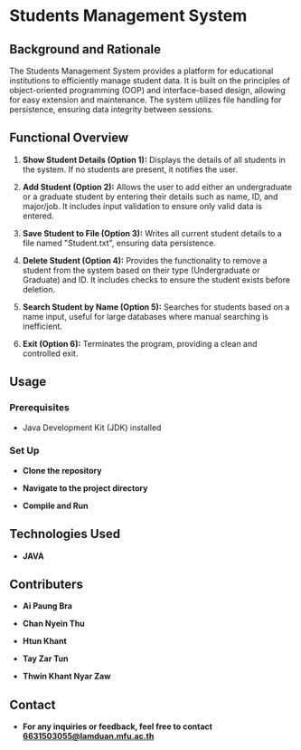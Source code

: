 # Students Management System

## Background and Rationale

The Students Management System provides a platform for educational institutions to efficiently manage student data. It is built on the principles of object-oriented programming (OOP) and interface-based design, allowing for easy extension and maintenance. The system utilizes file handling for persistence, ensuring data integrity between sessions.

## Functional Overview

1. **Show Student Details (Option 1):** Displays the details of all students in the system. If no students are present, it notifies the user.

2. **Add Student (Option 2):** Allows the user to add either an undergraduate or a graduate student by entering their details such as name, ID, and major/job. It includes input validation to ensure only valid data is entered.

3. **Save Student to File (Option 3):** Writes all current student details to a file named "Student.txt", ensuring data persistence.

4. **Delete Student (Option 4):** Provides the functionality to remove a student from the system based on their type (Undergraduate or Graduate) and ID. It includes checks to ensure the student exists before deletion.

5. **Search Student by Name (Option 5):** Searches for students based on a name input, useful for large databases where manual searching is inefficient.

6. **Exit (Option 6):** Terminates the program, providing a clean and controlled exit.

## Usage

### Prerequisites

- Java Development Kit (JDK) installed

### Set Up

- **Clone the repository**

- **Navigate to the project directory**

- **Compile and Run**

## Technologies Used

- **JAVA**

## Contributers

- **Ai Paung Bra**

- **Chan Nyein Thu**

- **Htun Khant**
  
- **Tay Zar Tun**
  
- **Thwin Khant Nyar Zaw**

## Contact

- **For any inquiries or feedback, feel free to contact 6631503055@lamduan.mfu.ac.th**
